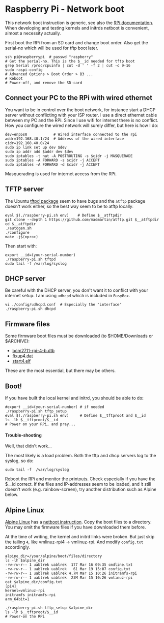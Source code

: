 # Raspberry Pi - Network boot

This network boot instruction is generic, see also the [RPi documentation](
https://www.raspberrypi.com/documentation/computers/remote-access.html#raspberry-pi-4-model-b).
When developing and testing kernels and initrds netboot is convenient,
almost a necessity actually.

First boot the RPi from an SD card and change boot order. Also get the
serial-no which will be used for tftp boot later.

```
ssh pi@raspberrypi  # passwd "raspberry"
# Get the serial-no. This is the $__id needed for tftp boot
grep Serial /proc/cpuinfo | cut -d ' ' -f 2 | cut -c 9-16
sudo raspi-config
# Advanced Options > Boot Order > B3 ...
# Reboot
# Power-off, and remove the SD-card
```


## Connect your PC to the RPi with wired ethernet

You want to be in control over the boot network, for instance start a
DHCP server without conflicting with your ISP router. I use a direct
ethernet cable between my PC and the RPi. Since I use wifi for
internet there is no conflict. How you configure the wired network
will surely differ, but here is how I do:

```
dev=enp5s0            # Wired interface connected to the rpi
addr=192.168.40.1/24  # Address of the wired interface
cidr=192.168.40.0/24
sudo ip link set up dev $dev
sudo ip addr add $addr dev $dev
sudo iptables -t nat -A POSTROUTING -s $cidr -j MASQUERADE
sudo iptables -A FORWARD -s $cidr -j ACCEPT
sudo iptables -A FORWARD -d $cidr -j ACCEPT
```

Masquerading is used for internet access from the RPi.


## TFTP server

The Ubuntu [tftpd package](
https://askubuntu.com/questions/201505/how-do-i-install-and-run-a-tftp-server)
seem to have bugs and the `atftp` package doesn't work either, so the best
way seem to be to atftp locally:

```
eval $(./raspberry-pi.sh env)    # Define $__atftpdir
git clone --depth 1 https://github.com/madmartin/atftp.git $__atftpdir
cd $__atftpdir
./autogen.sh
./configure
make -j$(nproc)
```

Then start with:

```
export __id=(your-serial-number)
./raspberry-pi.sh tftpd
sudo tail -f /var/log/syslog
```

## DHCP server

Be careful with the DHCP server, you don't want it to conflict with
your internet setup. I am using `udhcpd` which is included in `BusyBox`.

```
vi ./config/udhcpd.conf  # Especially the "interface"
./raspberry-pi.sh dhcpd
```

## Firmware files

Some firmware boot files must be downloaded (to $HOME/Downloads or $ARCHIVE):

* [bcm2711-rpi-4-b.dtb](https://raw.githubusercontent.com/raspberrypi/firmware/master/boot/bcm2711-rpi-4-b.dtb)
* [fixup4.dat](https://raw.githubusercontent.com/raspberrypi/firmware/master/boot/fixup4.dat)
* [start4.elf](https://raw.githubusercontent.com/raspberrypi/firmware/master/boot/start4.elf)

These are the most essential, but there may be others.


## Boot!

If you have built the local kernel and initrd, you should be able to do:

```
#export __id=(your-serial-number) # if needed
./raspberry-pi.sh tftp_setup
eval $(./raspberry-pi.sh env)     # Define $__tftproot and $__id
ls -lh $__tftproot/$__id
# Power on your RPi, and pray...
```

#### Trouble-shooting

Well, that didn't work...

The most likely is a load problem. Both the tftp and dhcp servers log
to the syslog, so do:

```
sudo tail -f  /var/log/syslog
```

Reboot the RPi and monitor the printouts. Check especially if you have
the $__id correct.  If the files and IP-addresses seem to be loaded,
and it still doesn't work (e.g. rainbow-screen), try another
distribution such as Alpine below.



## Alpine Linux

[Alpine Linux](https://www.alpinelinux.org/) has a [netboot instruction](
https://wiki.alpinelinux.org/wiki/Raspberry_Pi#Netboot). Copy the boot
files to a directory. You may omit the firmware files if you have downloaded
them before.

At the time of writing, the kernel and initrd links were broken. But
just skip the tailing `4`, like vmlinuz-rpi4 -> vmlinuz-rpi. And
modify `config.txt` accordingly.


```
alpine_dir=/your/alpine/boot/files/directory
ls -lh $alpine_dir
-rw-rw-r-- 1 uablrek uablrek  177 Mar 16 09:35 cmdline.txt
-rw-rw-r-- 1 uablrek uablrek   61 Mar 19 15:07 config.txt
-rw-rw-r-- 1 uablrek uablrek 4.7M Mar 15 10:26 initramfs-rpi
-rw-rw-r-- 1 uablrek uablrek  23M Mar 15 10:26 vmlinuz-rpi
cat $alpine_dir/config.txt
[pi4]
kernel=vmlinuz-rpi
initramfs initramfs-rpi
arm_64bit=1

./raspberry-pi.sh tftp_setup $alpine_dir
ls -lh $__tftproot/$__id
# Power-on the RPi
```

